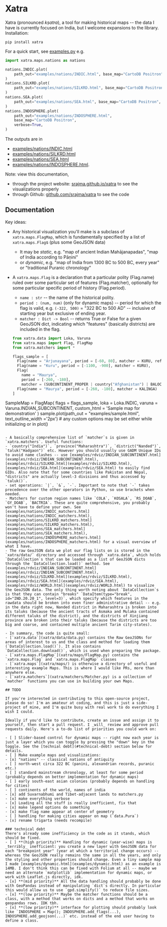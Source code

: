 # Xatra
Xatra (pronounced _kṣatra_), a tool for making historical maps -- the data I have is currently focused on India, but I welcome expansions to the library. Installation:

```console
pip install xatra
```

For a quick start, see [examples.py](examples.py) e.g.

```python
import xatra.maps.nations as nations

nations.INDIC.plot(
    path_out="examples/nations/INDIC.html", base_map="CartoDB Positron", verbose=True
)
nations.SILKRD.plot(
    path_out="examples/nations/SILKRD.html", base_map="CartoDB Positron", verbose=True
)
nations.SEA.plot(
    path_out="examples/nations/SEA.html", base_map="CartoDB Positron", verbose=True
)
nations.INDOSPHERE.plot(
    path_out="examples/nations/INDOSPHERE.html",
    base_map="CartoDB Positron",
    verbose=True,
)
```

The outputs are in 
* [examples/nations/INDIC.html](examples/nations/INDIC.html)
* [examples/nations/SILKRD.html](examples/nations/SILKRD.html)
* [examples/nations/SEA.html](examples/nations/SEA.html)
* [examples/nations/INDOSPHERE.html](examples/nations/INDOSPHERE.html).

Note: view this documentation,
 - through the project website: [srajma.github.io/xatra](https://srajma.github.io/xatra/) to see the visualizations properly
 - through Github: [github.com/srajma/xatra](https://github.com/srajma/xatra) to see the code

## Documentation

Key ideas:
- Any historical visualization you'll make is a subclass of `xatra.maps.FlagMap`, which is fundamentally specified by a list of `xatra.maps.Flag`s (plus some GeoJSON data) 
  - It may be _static_, e.g. "map of ancient Indian Mahājanapadas", "map of India according to Pāṇini"
  - or _dynamic_, e.g. "map of India from 1300 BC to 500 BC, every year" or "traditional Puranic chronology"
- A `xatra.maps.Flag` is a declaration that a particular polity (Flag.name) ruled over some particular set of features (Flag.matcher), optionally for some particular specific period of history (Flag.period). 
  - `name : str` -- the name of the historical polity.
  - `period : (num, num)` (only for dynamic maps) -- period for which the flag is valid, e.g. `(-322, 500)` = "322 BC to 500 AD" -- inclusive of starting year but exclusive of ending year. 
  - `matcher : Dict -> Bool` -- returns True or False for a given GeoJSON dict, indicating which "features" (basically districts) are included in the flag.

  ```python
  from xatra.data import Loka, Varuna
  from xatra.maps import Flag, FlagMap
  from xatra.matchers import *

  flags_sample = [
    Flag(name = "Arjunayana", period = [-60, 80], matcher = KURU, ref = "Majumdar p 29"),
    Flag(name = "Kuru", period = [-1100, -900], matcher = KURU),
    Flag(
      name = "Maurya", 
      period = [-260, -180], 
      matcher = (SUBCONTINENT_PROPER | country("Afghanistan") | BALOCH) - (BACTRIA | MARGIANA | MERU | KALINGA | TAMIL_PROPER)),
    Flag(name = "Maurya", period = [-260, -180], matcher = KALINGA)
  ]

SampleMap = FlagMap(
  flags = flags_sample,
  loka = Loka.INDIC,
  varuna = Varuna.INDIAN_SUBCONTINENT,
  custom_html = 'Sample map for demonstration'
)
sample.plot(path_out = "examples/sample.html", text_outline_width ='2px') # any custom options may be set either while initializing or in plot()
  ```

- A basically comprehensive list of `matcher`s is given in `xatra.matchers`. Useful functions:
  - `country("India")`, `province("Maharashtra")`, `district("Nanded")`, `taluk("Hadgaon")` etc. However you should usually use GADM Unique IDs to avoid name clashes -- use [examples/rdviz/INDIAN_SUBCONTINENT.html](examples/rdviz/INDIAN_SUBCONTINENT.html), [examples/rdviz/SILKRD.html](examples/rdviz/SILKRD.html), [examples/rdviz/SEA.html](examples/rdviz/SEA.html) to easily find GIDs. Also note that for some countries like Pakistan and Nepal, "districts" are actually level-3 divisions and thus accessed by `taluk()`. 
  - set operations: `|`, `&`, `-`. Important to note that `-` takes precedence over the other operators in Python, so use brackets when needed.
  - Matchers for custom region names like `COLA`, `KOSALA`, `RS_DOAB`, `GY_DOAB`, `BACTRIA`. These are quite comprehensive, you probably won't have to define your own. See [examples/nations/INDIC_matchers.html](examples/nations/INDIC_matchers.html), [examples/nations/SILKRD_matchers.html](examples/nations/SILKRD_matchers.html), [examples/nations/SEA_matchers.html](examples/nations/SEA_matchers.html), [examples/nations/INDOSPHERE_matchers.html](examples/nations/INDOSPHERE_matchers.html) for a visual overview of what I have.
- The raw GeoJSON data we plot our flag lists on is stored in the `xatra/data/` directory and accessed through `xatra.data`, which holds `DataCollection`s that can be loaded as a list of GeoJSON dicts through the `DataCollection.load()` method. See [examples/rdviz/INDIAN_SUBCONTINENT.html](examples/rdviz/INDIAN_SUBCONTINENT.html), [examples/rdviz/SILKRD.html](examples/rdviz/SILKRD.html), [examples/rdviz/SEA.html](examples/rdviz/SEA.html), [examples/rdviz/WORLD.html](examples/rdviz/WORLD.html) to visualize the GeoJSON data. The only thing worth noting about `DataCollection`s is that they can contain "breaks" `DataItem(type="break", id="IND.20.20_1", level=3)`, which specify which features in the rawdata should be broken into even finer administrative detail -- e.g. in the data right now, Nanded district in Maharashtra is broken into its taluks (because the ancient tracts of Asmaka and Mulaka contained different taluks of the district), and the districts of Xinjiang province are broken into their taluks (because the districts are too big and coarse, and contained multiple ancient Tarim city-states).

- In summary, the code is quite small:
  - [`xatra.data`](xatra/data/data.py) contains the Raw GeoJSONs for areas of interest to us and the class and method for loading them (`DataCollection.load()`). It also contains `DataCollection.download()`, which is used when preparing the package.
  - [`xatra.maps.FlagMap`](xatra/maps/FlagMap.py) contains the `xatra.maps.Flag` and `xatra.maps.FlagMap` classes
  - [`xatra.maps`](xatra/maps/) is otherwise a directory of useful and interesting example Maps. This is where I would like PRs, more than anywhere else.
  - [`xatra.matchers`](xatra/matchers/Matcher.py) is a collection of `matcher` functions you can use in building your own Maps.

## TODO

If you're interested in contributing to this open-source project, please do so! I'm an amateur at coding, and this is just a side-project of mine, and I'm quite busy with real work to do everything I wish I could. 

Ideally if you'd like to contribute, create an issue and assign it to yourself, then start a pull request. I _will_ review and approve pull requests daily. Here's a to-do list of priorities you could work on:

- [ ] Slider-based control for dynamic maps -- right now each year is just a layer which you can toggle by pressing the "down" key in the toggle. See the [technial debt](#technical-debt) section below for details.
- [ ] Make example maps and visualizations:
  - [x] "nations" -- classical nations of antiquity
  - [ ] north-west circa 322 BC (panini, alexandrian records, puranic etc.)
  - [ ] standard mainstream chronology, at least for some period (probably depends on better implementation for dynamic maps)
  - [ ] early south-east asian colonies (probably depends on handling for cities)
  - [ ] continents of the world, names of india
- [x] add Suvarnabhumi and Tibet-adjacent lands to matchers.py
- [x] make everything verbose
- [x] Loading all the stuff is really inefficient, fix that
- [x] make legend options do something
- [x] make flag name appear at center of geometry
- [ ] handling for making cities appear on map (`data.Pura`)
- [x] rename trigarta (needs recompile)

### technical debt
There's already some inefficiency in the code as it stands, which should be fixed.
- [ ] **(high priority)** Handling for dynamic (year-wise) maps is _terribly_ inefficient: you create a new layer with GeoJSON data for each "breakpoint year" (year at which a territorial change occurs) -- whereas the GeoJSON really remains the same in all the years, and only the styling and other properties should change. Even a tiny sample map I made [examples/dynamic.html](examples/dynamic.html) as an example is 14MB. I don't think this can be fixed with Folium at all -- maybe we need an alternate `matplotlib` implementation for dynamic maps, or work with Leaflet.js directly, idk.
- [x] **(mid priority)** All the data handling should probably be done with GeoPandas instead of manipulating `dict`s directly. In particular this would allow us to use `gpd.simplify()` to reduce file sizes.
- [x] **(low priority)** Maybe the matcher functions should be a class, with a method that works on dicts and a method that works on geopandas rows. IDK tbh. 
 - [x] **(low priority)** interface for plotting should probably look like `INDOSPHERE = Map(); INDOSPHERE.add_flags(...), INDOSPHERE.add_geojson(...)` etc. instead of the end user having to define a class.